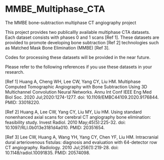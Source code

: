 # MMBE_Multiphase_CTA
The MMBE bone-subtraction multiphase CT angiography project

This project provides two publicallly available multiphase CTA datasets.
Each dataset consists with phases 0 and 1 scans [Ref 1]. These datasets
are provided to promote developing bone subtraction [Ref 2] technologies
such as Matched Mask Bone Elimination (MMBE) [Ref 3].

Codes for processing these datasets will be provided in the near future.

Please refer to the following references if you use these datasets in
your research.

[Ref 1] Huang A, Cheng WH, Lee CW, Yang CY, Liu HM. Multiphase Computed Tomographic Angiography with Bone Subtraction Using 3D Multichannel Convolution Neural Networks. Annu Int Conf IEEE Eng Med Biol Soc. 2020 Jul;2020:1274-1277. doi: 10.1109/EMBC44109.2020.9176844. PMID: 33018220.

[Ref 2] Huang A, Lee CW, Yang CY, Liu MY, Liu HM. Using standard nonenhanced axial scans for cerebral CT angiography bone elimination: feasibility study. Invest Radiol. 2010 May;45(5):225-32. doi: 10.1097/RLI.0b013e3181d4a010. PMID: 20351654.

[Ref 3] Lee CW, Huang A, Wang YH, Yang CY, Chen YF, Liu HM. Intracranial dural arteriovenous fistulas: diagnosis and evaluation with 64-detector row CT angiography. Radiology. 2010 Jul;256(1):219-28. doi: 10.1148/radiol.10091835. PMID: 20574098.
